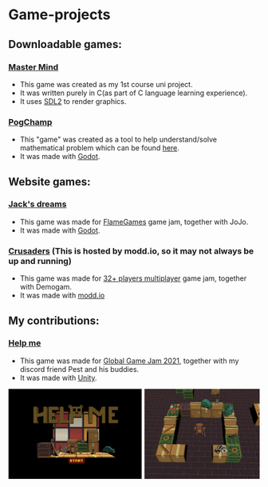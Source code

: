 # Game-projects

## Downloadable games:

### [Master Mind](https://github.com/Piratux/Game-projects/tree/main/Master%20Mind)
- This game was created as my 1st course uni project.
- It was written purely in C(as part of C language learning experience).
- It uses [SDL2](https://www.libsdl.org/) to render graphics.

### [PogChamp](https://github.com/Piratux/Game-projects/tree/main/Pogchamp)
- This "game" was created as a tool to help understand/solve mathematical problem which can be found [here](https://github.com/Piratux/Game-projects/blob/main/Pogchamp/Mathematical%20problem.txt).
- It was made with [Godot](https://godotengine.org/).

## Website games:

### [Jack's dreams](https://piratux.itch.io/jacks-dreams)
- This game was made for [FlameGames](https://itch.io/jam/flamegamesjam/rate/688977) game jam, together with JoJo.
- It was made with [Godot](https://godotengine.org/).

### [Crusaders](https://piratux.itch.io/crusaders) (This is hosted by modd.io, so it may not always be up and running)
- This game was made for [32+ players multiplayer](https://itch.io/jam/32-players-or-more-multiplayer-game-jam/rate/483737) game jam, together with Demogam.
- It was made with [modd.io](https://www.modd.io/)

## My contributions:

### [Help me](https://kevinandersson.itch.io/helpme)
- This game was made for [Global Game Jam 2021](https://globalgamejam.org/2021/games/help-me-3), together with my discord friend Pest and his buddies.
- It was made with [Unity](https://unity.com/).

![Screenshots](https://github.com/Piratux/Game-projects/blob/main/Images/Help%20me%20preview.png)
